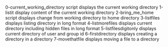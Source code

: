 0-current_working_directory script displays the current working directory
1-listit display content of the current working directory
2-bring_me_home script displays change from working directory to home directory
3-listfiles displays listing directory in long format
4-listmorefiles displays current directory including hidden files in long format
5-listfilesdigitonly displays current directory of user and group id
6-firstdirectory displays creating a directory in a directory
7-movethatfile displays moving a file to a directory
